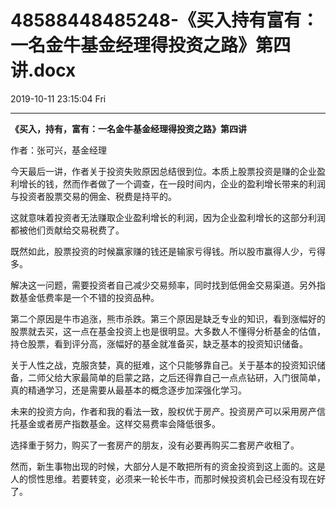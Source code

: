 # 48588448485248-《买入持有富有：一名金牛基金经理得投资之路》第四讲.docx

2019-10-11 23:15:04 Fri

----

<a id="OLE_LINK1"></a><a id="OLE_LINK2"></a>__《买入，持有，富有：一名金牛基金经理得投资之路》第四讲__

<a id="OLE_LINK3"></a><a id="OLE_LINK4"></a>

<a id="OLE_LINK5"></a><a id="OLE_LINK6"></a><a id="OLE_LINK7"></a><a id="OLE_LINK8"></a><a id="OLE_LINK9"></a>作者：张可兴，基金经理

今天最后一讲，作者关于投资失败原因总结很到位。本质上股票投资是赚的企业盈利增长的钱，然而作者做了一个调查，在一段时间内，企业的盈利增长带来的利润与投资者股票交易的佣金、税费是持平的。

这就意味着投资者无法赚取企业盈利增长的利润，因为企业盈利增长的这部分利润都被他们贡献给交易税费了。

既然如此，股票投资的时候赢家赚的钱还是输家亏得钱。所以股市赢得人少，亏得多。

解决这一问题，需要投资者自己减少交易频率，同时找到低佣金交易渠道。另外指数基金低费率是一个不错的投资品种。

第二个原因是牛市追涨，熊市杀跌。第三个原因是缺乏专业的知识，看到涨幅好的股票就去买，这一点在基金投资上也是很明显。大多数人不懂得分析基金的估值，持仓股票，看到评分高，涨幅好的基金就准备买，缺乏基本的投资知识储备。

关于人性之战，克服贪婪，真的挺难，这个只能够靠自己。关于基本的投资知识储备，二师父给大家最简单的启蒙之路，之后还得靠自己一点点钻研，入门很简单，真的精通学习，还是需要从最基本的概念逐步加深强化学习。

未来的投资方向，作者和我的看法一致，股权优于房产。投资房产可以采用房产信托基金或者房产指数基金。这样交易费率会降低很多。

选择重于努力，购买了一套房产的朋友，没有必要再购买二套房产收租了。

然而，新生事物出现的时候，大部分人是不敢把所有的资金投资到这上面的。这是人的惯性思维。若要转变，必须来一轮长牛市，而那时候投资机会已经没有现在好了。

